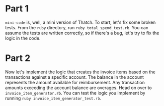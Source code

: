 # Part 1
`mini-code` is, well, a mini version of Thatch. To start, let's fix some broken tests. From the `ruby` directory, run `ruby total_spend_test.rb`. You can assume the tests are written correctly, so if there's a bug, let's try to fix the logic in the code.

# Part 2
Now let's implement the logic that creates the invoice items based on the transactions against a specific account. The balance in the account represents the amount available for reimbursement. Any transaction amounts exceeding the account balance are overages. Head on over to `invoice_item_generator.rb`. You can test the logic you implement by running `ruby invoice_item_generator_test.rb`.
